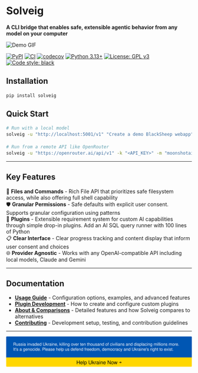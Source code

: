 # Solveig

**A CLI bridge that enables safe, extensible agentic behavior from any model on your computer**

![Demo GIF](./docs/demo.gif)

[![PyPI](https://img.shields.io/pypi/v/solveig)](https://pypi.org/project/solveig)
[![CI](https://github.com/FranciscoSilveira/solveig/workflows/CI/badge.svg)](https://github.com/FranciscoSilveira/solveig/actions)
[![codecov](https://codecov.io/gh/FranciscoSilveira/solveig/branch/main/graph/badge.svg)](https://codecov.io/gh/FranciscoSilveira/solveig)
[![Python 3.13+](https://img.shields.io/badge/python-3.13+-blue.svg)](https://www.python.org/downloads/)
[![License: GPL v3](https://img.shields.io/badge/License-GPLv3-blue.svg)](https://www.gnu.org/licenses/gpl-3.0)
[![Code style: black](https://img.shields.io/badge/code%20style-black-000000.svg)](https://github.com/psf/black)

## Installation

```bash
pip install solveig
```

## Quick Start

```bash
# Run with a local model
solveig -u "http://localhost:5001/v1" "Create a demo BlackSheep webapp"

# Run from a remote API like OpenRouter
solveig -u "https://openrouter.ai/api/v1" -k "<API_KEY>" -m "moonshotai/kimi-k2:free" "Refactor test_database.py to be more concise"
```

---

## Key Features

📂 **Files and Commands** - Rich File API that prioritizes safe filesystem access, while also offering full shell capability  
🛡️ **Granular Permissions** - Safe defaults with explicit user consent. Supports granular configuration using patterns  
🔌 **Plugins** - Extensible requirement system for custom AI capabilities through simple drop-in plugins. Add an AI SQL query runner with 100 lines of Python  
📋 **Clear Interface** - Clear progress tracking and content display that inform user consent and choices  
🌐 **Provider Agnostic** - Works with any OpenAI-compatible API including local models, Claude and Gemini

---

## Documentation

- **[Usage Guide](./docs/usage.md)** - Configuration options, examples, and advanced features
- **[Plugin Development](./docs/plugins.md)** - How to create and configure custom plugins
- **[About & Comparisons](./docs/about.md)** - Detailed features and how Solveig compares to alternatives
- **[Contributing](./docs/contributing.md)** - Development setup, testing, and contribution guidelines

---

<a href="https://vshymanskyy.github.io/StandWithUkraine">
	<img src="https://raw.githubusercontent.com/vshymanskyy/StandWithUkraine/main/banner2-direct.svg">
</a>
